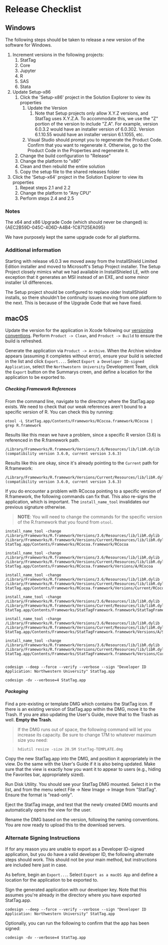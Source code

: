 # Release Checklist

## Windows
The following steps should be taken to release a new version of the software for Windows.

1. Increment versions in the following projects:
	1. StatTag
	2. Core
	3. Jupyter
	4. R
	5. SAS
	6. Stata
2. Update Setup-x86
	1. Click the 'Setup-x86' project in the Solution Explorer to view its properties
		1. Update the Version
			1. Note that Setup projects only allow X.Y.Z versions, and StatTag uses X.Y.Z.A. To accommodate this, we use the "Z" portion of the version to include "Z.A".  For example, version 6.0.3.2 would have an installer version of 6.0.302.  Version 6.1.10.55 would have an installer version 6.1.1055, etc.
		2. Visual Studio should prompt you to regenerate the Product Code. Confirm that you want to regenerate it.  Otherwise, go to the Product Code in the Properties and regenerate it.
	2. Change the build configuration to "Release"
	3. Change the platform to "x86"
	4. Clean and then rebuild the entire solution
	5. Copy the setup file to the shared releases folder
3. Click the 'Setup-x64' project in the Solution Explorer to view its properties
	1. Repeat steps 2.1 and 2.2
	2. Change the platform to "Any CPU"
	3. Perform steps 2.4 and 2.5


### Notes
The x64 and x86 Upgrade Code (which should never be changed) is: {AEC2B59D-045C-4D6D-A4B4-1C87125EA095}

We have purposely kept the same upgrade code for all platforms.

### Additional information
Starting with release v6.0.3 we moved away from the InstallShield Limited Edition installer and moved to Microsoft's Setup Project installer.  The Setup Project closely mimics what we had available in InstallShieled LE, with one exception that it generates an MSI instead of an EXE, and some minor installer UI differences.

The Setup project should be configured to replace older InstallShield installs, so there shouldn't be continuity issues moving from one platform to the next.  This is because of the Upgrade Code that we have fixed.


## macOS
Update the version for the application in Xcode following our [versioning conventions](https://github.com/StatTag/stattag-documentation/blob/master/Versioning.md).  Perform `Product -> Clean`, and `Product -> Build` to ensure the build is refreshed.

Generate the application via `Product -> Archive`.  When the Archive window appears (assuming it completes without error), ensure your build is selected in the list and click `Export...`.  Select `Export a Developer ID-signed Application`, select the `Northwestern University` Development Team, click the `Export` button on the Summarys creen, and define a location for the application to be exported to.

##### Checking Framework References

From the command line, navigate to the directory where the StatTag.app exists.  We need to check that our weak references aren't bound to a specific version of R.  You can check this by running:

`otool -L StatTag.app/Contents/Frameworks/RCocoa.framework/RCocoa | grep R.framework`

Results like this mean we have a problem, since a specific R version (3.6) is referenced in the R.framework path.

```
/Library/Frameworks/R.framework/Versions/3.6/Resources/lib/libR.dylib (compatibility version 3.6.0, current version 3.6.3)
```

Results like this are okay, since it's already pointing to the `Current` path for R.framework:

```
/Library/Frameworks/R.framework/Versions/Current/Resources/lib/libR.dylib (compatibility version 3.6.0, current version 3.6.3)
```

If you do encounter a problem with RCocoa pointing to a specific version of R.framework, the following commands can fix that.  This also re-signs the application, which is important.  The `install_name_tool` invalidates our previous signature otherwise.

> **NOTE**: You will need to change the commands for the specific version of the R.framework that you found from `otool`.

```
install_name_tool -change /Library/Frameworks/R.framework/Versions/3.6/Resources/lib/libR.dylib /Library/Frameworks/R.framework/Versions/Current/Resources/lib/libR.dylib StatTag.app/Contents/Frameworks/RCocoa.framework/RCocoa

install_name_tool -change /Library/Frameworks/R.framework/Versions/3.6/Resources/lib/libR.dylib /Library/Frameworks/R.framework/Versions/Current/Resources/lib/libR.dylib StatTag.app/Contents/Frameworks/RCocoa.framework/Versions/A/RCocoa

install_name_tool -change /Library/Frameworks/R.framework/Versions/3.6/Resources/lib/libR.dylib /Library/Frameworks/R.framework/Versions/Current/Resources/lib/libR.dylib StatTag.app/Contents/Frameworks/RCocoa.framework/Versions/Current/RCocoa

install_name_tool -change /Library/Frameworks/R.framework/Versions/3.6/Resources/lib/libR.dylib /Library/Frameworks/R.framework/Versions/Current/Resources/lib/libR.dylib StatTag.app/Contents/Frameworks/StatTagFramework.framework/StatTagFramework

install_name_tool -change /Library/Frameworks/R.framework/Versions/3.6/Resources/lib/libR.dylib /Library/Frameworks/R.framework/Versions/Current/Resources/lib/libR.dylib StatTag.app/Contents/Frameworks/StatTagFramework.framework/Versions/A/StatTagFramework

install_name_tool -change /Library/Frameworks/R.framework/Versions/3.6/Resources/lib/libR.dylib /Library/Frameworks/R.framework/Versions/Current/Resources/lib/libR.dylib StatTag.app/Contents/Frameworks/StatTagFramework.framework/Versions/Current/StatTagFramework


codesign --deep --force --verify --verbose --sign "Developer ID Application: Northwestern University" StatTag.app

codesign -dv --verbose=4 StatTag.app
```

##### Packaging
Find a pre-existing or template DMG which contains the StatTag icon.  If there is an existing version of StatTag.app within the DMG, move it to the Trash.  If you are also updating the User's Guide, move that to the Trash as well.  **Empty the Trash**.

> If the DMG runs out of space, the following command will let you increase its capacity.  Be sure to change 17M to whatever maximum size you need:
	
>	`hdiutil resize -size 20.5M StatTag-TEMPLATE.dmg`

Copy the new StatTag.app into the DMG, and position it appropriately in the view.  Do the same with the User's Guide if it is also being updated.  Make sure that the view is exactly how you want it to appear to users (e.g., hiding the Favorites bar, appropriately sized).

Run Disk Utility.  You should see your StatTag DMG mounted.  Select it in the list, and from the menu select File -> New Image -> Image from "StatTag".  Ensure the format is "read-only".

Eject the StatTag image, and test that the newly created DMG mounts and automatically opens the view for the user.

Rename the DMG based on the version, following the naming conventions.  You are now ready to upload this to the download servers.

### Alternate Signing Instructions ###

If for any reason you are unable to export as a Developer ID-signed application, but you do have a valid developer ID, the following alternate steps should work.  This should not be your main method, but instructions are included here just in case.

As before, begin an `Export...`.  Select `Export as a macOS App` and define a location for the application to be exported to.

Sign the generated application with our developer key.  Note that this assumes you're already in the directory where you have exported StatTag.app.
```
codesign --deep --force --verify --verbose --sign "Developer ID Application: Northwestern University" StatTag.app
```

Optionally, you can run the following to confirm that the app has been signed:
```
codesign -dv --verbose=4 StatTag.app
```
